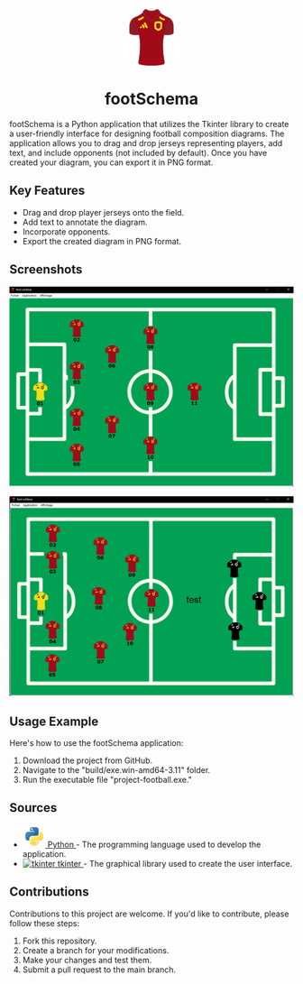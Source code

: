 <div align="center">
<img src="assets/maillot.png" alt="Logo" width="100" height="100">

# footSchema 
</div>

footSchema is a Python application that utilizes the Tkinter library to create a user-friendly interface for designing football composition diagrams. The application allows you to drag and drop jerseys representing players, add text, and include opponents (not included by default). Once you have created your diagram, you can export it in PNG format.

## Key Features

- Drag and drop player jerseys onto the field.
- Add text to annotate the diagram.
- Incorporate opponents.
- Export the created diagram in PNG format.

## Screenshots

![Application screenshot](assets/screen1.png)

![Application screenshot](assets/screen2.png)

## Usage Example

Here's how to use the footSchema application:

1. Download the project from GitHub.
2. Navigate to the "build/exe.win-amd64-3.11" folder.
3. Run the executable file "project-football.exe."

## Sources

- <a href="https://www.python.org" rel="noreferrer"> <img src="https://raw.githubusercontent.com/devicons/devicon/master/icons/python/python-original.svg" alt="python" width="40" height="40"/> Python </a> - The programming language used to develop the application.
- <a href="https://docs.python.org/fr/3/library/tkinter.html" rel="noreferrer"> <img src="http://pascal.ortiz.free.fr/_images/logo_tkinter.png" alt="tkinter" width="40" height="40"/> tkinter </a> - The graphical library used to create the user interface.

## Contributions

Contributions to this project are welcome. If you'd like to contribute, please follow these steps:

1. Fork this repository.
2. Create a branch for your modifications.
3. Make your changes and test them.
4. Submit a pull request to the main branch.
